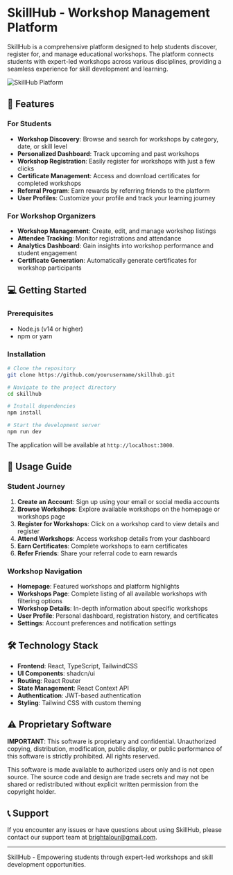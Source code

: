 # SkillHub - Workshop Management Platform

SkillHub is a comprehensive platform designed to help students discover, register for, and manage educational workshops. The platform connects students with expert-led workshops across various disciplines, providing a seamless experience for skill development and learning.

![SkillHub Platform](https://images.unsplash.com/photo-1522202176988-66273c2fd55f?ixlib=rb-4.0.3&ixid=MnwxMjA3fDB8MHxwaG90by1wYWdlfHx8fGVufDB8fHx8&auto=format&fit=crop&w=1742&q=80)

## 🚀 Features

### For Students
- **Workshop Discovery**: Browse and search for workshops by category, date, or skill level
- **Personalized Dashboard**: Track upcoming and past workshops
- **Workshop Registration**: Easily register for workshops with just a few clicks
- **Certificate Management**: Access and download certificates for completed workshops
- **Referral Program**: Earn rewards by referring friends to the platform
- **User Profiles**: Customize your profile and track your learning journey

### For Workshop Organizers
- **Workshop Management**: Create, edit, and manage workshop listings
- **Attendee Tracking**: Monitor registrations and attendance
- **Analytics Dashboard**: Gain insights into workshop performance and student engagement
- **Certificate Generation**: Automatically generate certificates for workshop participants

## 💻 Getting Started

### Prerequisites
- Node.js (v14 or higher)
- npm or yarn

### Installation
```bash
# Clone the repository
git clone https://github.com/yourusername/skillhub.git

# Navigate to the project directory
cd skillhub

# Install dependencies
npm install

# Start the development server
npm run dev
```

The application will be available at `http://localhost:3000`.

## 🔧 Usage Guide

### Student Journey

1. **Create an Account**: Sign up using your email or social media accounts
2. **Browse Workshops**: Explore available workshops on the homepage or workshops page
3. **Register for Workshops**: Click on a workshop card to view details and register
4. **Attend Workshops**: Access workshop details from your dashboard
5. **Earn Certificates**: Complete workshops to earn certificates
6. **Refer Friends**: Share your referral code to earn rewards

### Workshop Navigation

- **Homepage**: Featured workshops and platform highlights
- **Workshops Page**: Complete listing of all available workshops with filtering options
- **Workshop Details**: In-depth information about specific workshops
- **User Profile**: Personal dashboard, registration history, and certificates
- **Settings**: Account preferences and notification settings

## 🛠️ Technology Stack

- **Frontend**: React, TypeScript, TailwindCSS
- **UI Components**: shadcn/ui
- **Routing**: React Router
- **State Management**: React Context API
- **Authentication**: JWT-based authentication
- **Styling**: Tailwind CSS with custom theming

## ⚠️ Proprietary Software

**IMPORTANT**: This software is proprietary and confidential. Unauthorized copying, distribution, modification, public display, or public performance of this software is strictly prohibited. All rights reserved.

This software is made available to authorized users only and is not open source. The source code and design are trade secrets and may not be shared or redistributed without explicit written permission from the copyright holder.

## 📞 Support

If you encounter any issues or have questions about using SkillHub, please contact our support team at brightalour@gmail.com.

---

SkillHub - Empowering students through expert-led workshops and skill development opportunities.
